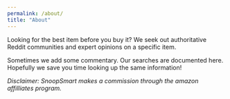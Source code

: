```yaml
---
permalink: /about/
title: "About"
---
```


Looking for the best item before you buy it?  We seek out
authoritative Reddit communities and expert opinions on a specific item.

Sometimes we add some commentary.  Our searches are documented here.
Hopefully we save you time looking up the same information!

*Disclaimer: SnoopSmart makes a commission through the amazon affilliates program.*